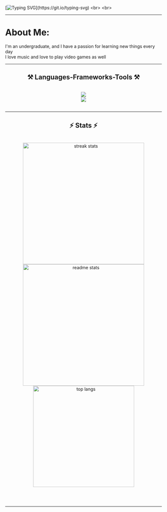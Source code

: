 <!-- markdown -->
[![Typing SVG](https://readme-typing-svg.demolab.com?font=HACKED&weight=100&size=35&pause=800&color=F75391&center=true&vCenter=true&width=430&height=60&lines=Hello%2C+fellow+earthlings...;I'm+Ivan;Welcome+to+my+place+!!!)](https://git.io/typing-svg)
<br>
<br>
 <hr/>
<!--About me-->
<h1> About Me:</h1>
I'm an undergraduate, and I have a passion for learning new things every day<br>I love music and love to play video games as well
 <hr/>
<h2 align="center">⚒️ Languages-Frameworks-Tools ⚒️</h2>
<br/>
<div align="center">
    <img src="https://skillicons.dev/icons?i=github,cs,py,c,otnet" /><br>
    <img src="https://skillicons.dev/icons?i=html,css,figma,ps,gcp" />
</div>

<br/>
<hr/>
<h2 align="center">⚡ Stats ⚡</h2>
<br>
<div align=center>
  <img width=390 src="https://streak-stats.demolab.com/?user=Ivan29G&count_private=true&theme=react&border_radius=10" alt="streak stats"/>
  <img width=390 src="https://github-readme-stats.vercel.app/api?username=Ivan29G&count_private=true&show_icons=true&theme=react&rank_icon=github&border_radius=10" alt="readme stats" />
  <br/>
  <img width=325 align="center" src="https://github-readme-stats.vercel.app/api/top-langs/?username=Ivan29G&hide=HTML&langs_count=8&layout=compact&theme=react&border_radius=10&size_weight=0.5&count_weight=0.5&exclude_repo=github-readme-stats" alt="top langs" />
</div>

<br/><br/>
<hr/>
